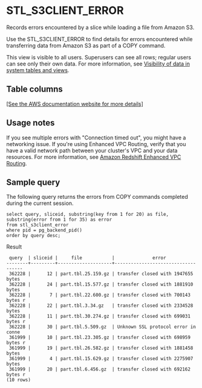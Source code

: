# STL\_S3CLIENT\_ERROR<a name="r_STL_S3CLIENT_ERROR"></a>

Records errors encountered by a slice while loading a file from Amazon S3\.

Use the STL\_S3CLIENT\_ERROR to find details for errors encountered while transferring data from Amazon S3 as part of a COPY command\.

This view is visible to all users\. Superusers can see all rows; regular users can see only their own data\. For more information, see [Visibility of data in system tables and views](c_visibility-of-data.md)\.

## Table columns<a name="r_STL_S3CLIENT_ERROR-table-columns2"></a>

[\[See the AWS documentation website for more details\]](http://docs.aws.amazon.com/redshift/latest/dg/r_STL_S3CLIENT_ERROR.html)

## Usage notes<a name="w186aac68c13c11c97c11"></a>

If you see multiple errors with "Connection timed out", you might have a networking issue\. If you're using Enhanced VPC Routing, verify that you have a valid network path between your cluster's VPC and your data resources\. For more information, see [Amazon Redshift Enhanced VPC Routing](https://docs.aws.amazon.com/redshift/latest/mgmt/enhanced-vpc-routing.html)\.

## Sample query<a name="w186aac68c13c11c97c13"></a>

The following query returns the errors from COPY commands completed during the current session\.

```
select query, sliceid, substring(key from 1 for 20) as file, 
substring(error from 1 for 35) as error  
from stl_s3client_error 
where pid = pg_backend_pid()
order by query desc;
```

Result

```
 query  | sliceid |     file           |              error                             
--------+---------+--------------------+------------------------------------
 362228 |      12 | part.tbl.25.159.gz | transfer closed with 1947655 bytes 
 362228 |      24 | part.tbl.15.577.gz | transfer closed with 1881910 bytes 
 362228 |       7 | part.tbl.22.600.gz | transfer closed with 700143 bytes r 
 362228 |      22 | part.tbl.3.34.gz   | transfer closed with 2334528 bytes 
 362228 |      11 | part.tbl.30.274.gz | transfer closed with 699031 bytes r
 362228 |      30 | part.tbl.5.509.gz  | Unknown SSL protocol error in conne
 361999 |      10 | part.tbl.23.305.gz | transfer closed with 698959 bytes r
 361999 |      19 | part.tbl.26.582.gz | transfer closed with 1881458 bytes 
 361999 |       4 | part.tbl.15.629.gz | transfer closed with 2275907 bytes 
 361999 |      20 | part.tbl.6.456.gz  | transfer closed with 692162 bytes r
(10 rows)
```